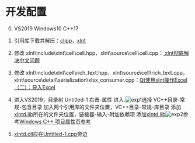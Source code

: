 # 开发配置

0. VS2019 Windows10 C++17

1. 引用库下载并解压：[clipp](https://github.com/muellan/clipp/releases/tag/v1.2.3)，[xlnt](https://github.com/tfussell/xlnt/releases/tag/v1.5.0)

2. 修改 xlnt\include\xlnt\cell\cell.hpp、xlnt\source\cell\cell.cpp：[
xlnt彻底解决中文问题
](https://blog.csdn.net/pipi0714/article/details/104757233)

3. 修改 xlnt\include\xlnt\cell\rich_text.hpp，xlnt\source\cell\rich_text.cpp，xlnt\source\detail\serialization\xlsx_consumer.cpp：[Qt使用xlnt操作Excel（二）：导入Excel](https://blog.csdn.net/baidu_30570701/article/details/89437242)

4. 进入VS2019，目录树 Untitled-1 右击-属性 进入.![exp1](https://img-blog.csdnimg.cn/20181127221452959.png)选择 VC++目录-常规-包含目录 加入两个引用库的文件夹位置，VC++目录-常规-库目录 添加[xlntd.lib](xlntd.lib)所在的文件夹位置，链接器-输入-附加依赖项 添加[xlntd.lib](xlntd.lib)![exp2](https://img-blog.csdnimg.cn/20181127221935359.png)参考[Windows C++ 项目属性页参考](https://learn.microsoft.com/zh-cn/cpp/build/reference/property-pages-visual-cpp?view=msvc-160)

5. [xlntd.dll](xlntd.dll)应在[Untitled-1.cpp](Untitled-1.cpp)旁边